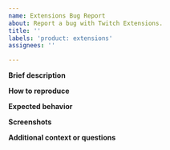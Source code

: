 ```yaml
---
name: Extensions Bug Report
about: Report a bug with Twitch Extensions.
title: ''
labels: 'product: extensions'
assignees: ''

---
```


**Brief description**

**How to reproduce**

**Expected behavior**

**Screenshots**

**Additional context or questions**
